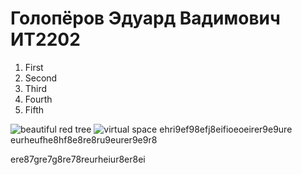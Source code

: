 Голопёров Эдуард Вадимович ИТ2202
===============
1. First
2. Second
3. Third
4. Fourth
5. Fifth

![beautiful red tree](https://fototips.ru/wp-content/uploads/2012/03/00_Autumn_Photo.jpg)
![virtual space](https://encrypted-tbn0.gstatic.com/images?q=tbn:ANd9GcTmoMPyNOy8Gnu1tKXOVFNcBsFXryhlFDb8NA&s)
ehri9ef98efj8eifioeoeirer9e9ure
eurheufhe8hf8e8re8ru9eurer9e9r8

ere87gre7g8re78reurheiur8er8ei